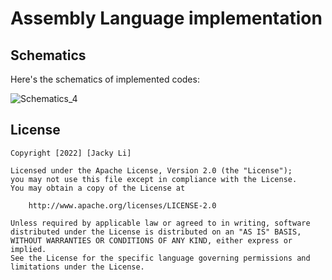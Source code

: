 # Assembly Language implementation

## Schematics

Here's the schematics of implemented codes:

<img src='[[https://i.imgur.com/cVDXGjB.jpg](https://i.imgur.com/cVDXGjB.jpg)' title='Schematics_4' width='' alt='Schematics_4' />

## License

    Copyright [2022] [Jacky Li]

    Licensed under the Apache License, Version 2.0 (the "License");
    you may not use this file except in compliance with the License.
    You may obtain a copy of the License at

        http://www.apache.org/licenses/LICENSE-2.0

    Unless required by applicable law or agreed to in writing, software
    distributed under the License is distributed on an "AS IS" BASIS,
    WITHOUT WARRANTIES OR CONDITIONS OF ANY KIND, either express or implied.
    See the License for the specific language governing permissions and
    limitations under the License.
